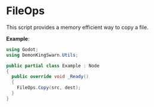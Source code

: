 # FileOps

This script provides a memory efficient way to copy a file.

**Example**:

```csharp
using Godot;
using DemonKingSwarn.Utils;

public partial class Example : Node
{
  public override void _Ready()
  {
    FileOps.Copy(src, dest);
  }
}
```
